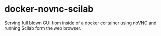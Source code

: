 docker-novnc-scilab
===================

Serving full blown GUI from inside of a docker container  using noVNC and running Scilab form the web browser.
